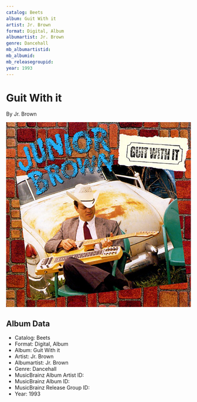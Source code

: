 ```yaml
---
catalog: Beets
album: Guit With it
artist: Jr. Brown
format: Digital, Album
albumartist: Jr. Brown
genre: Dancehall
mb_albumartistid: 
mb_albumid: 
mb_releasegroupid: 
year: 1993
---
```


# Guit With it

By Jr. Brown

![](../../assets/beetscovers/Jr_Brown-Guit_With_it.jpg)

## Album Data

- Catalog: Beets
- Format: Digital, Album
- Album: Guit With it
- Artist: Jr. Brown
- Albumartist: Jr. Brown
- Genre: Dancehall
- MusicBrainz Album Artist ID: 
- MusicBrainz Album ID: 
- MusicBrainz Release Group ID: 
- Year: 1993

